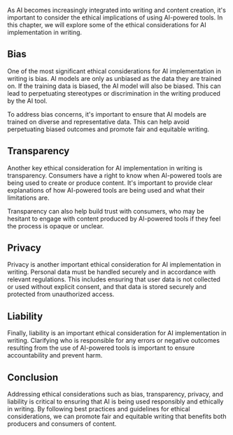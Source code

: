 
As AI becomes increasingly integrated into writing and content creation, it's important to consider the ethical implications of using AI-powered tools. In this chapter, we will explore some of the ethical considerations for AI implementation in writing.

Bias
----

One of the most significant ethical considerations for AI implementation in writing is bias. AI models are only as unbiased as the data they are trained on. If the training data is biased, the AI model will also be biased. This can lead to perpetuating stereotypes or discrimination in the writing produced by the AI tool.

To address bias concerns, it's important to ensure that AI models are trained on diverse and representative data. This can help avoid perpetuating biased outcomes and promote fair and equitable writing.

Transparency
------------

Another key ethical consideration for AI implementation in writing is transparency. Consumers have a right to know when AI-powered tools are being used to create or produce content. It's important to provide clear explanations of how AI-powered tools are being used and what their limitations are.

Transparency can also help build trust with consumers, who may be hesitant to engage with content produced by AI-powered tools if they feel the process is opaque or unclear.

Privacy
-------

Privacy is another important ethical consideration for AI implementation in writing. Personal data must be handled securely and in accordance with relevant regulations. This includes ensuring that user data is not collected or used without explicit consent, and that data is stored securely and protected from unauthorized access.

Liability
---------

Finally, liability is an important ethical consideration for AI implementation in writing. Clarifying who is responsible for any errors or negative outcomes resulting from the use of AI-powered tools is important to ensure accountability and prevent harm.

Conclusion
----------

Addressing ethical considerations such as bias, transparency, privacy, and liability is critical to ensuring that AI is being used responsibly and ethically in writing. By following best practices and guidelines for ethical considerations, we can promote fair and equitable writing that benefits both producers and consumers of content.
